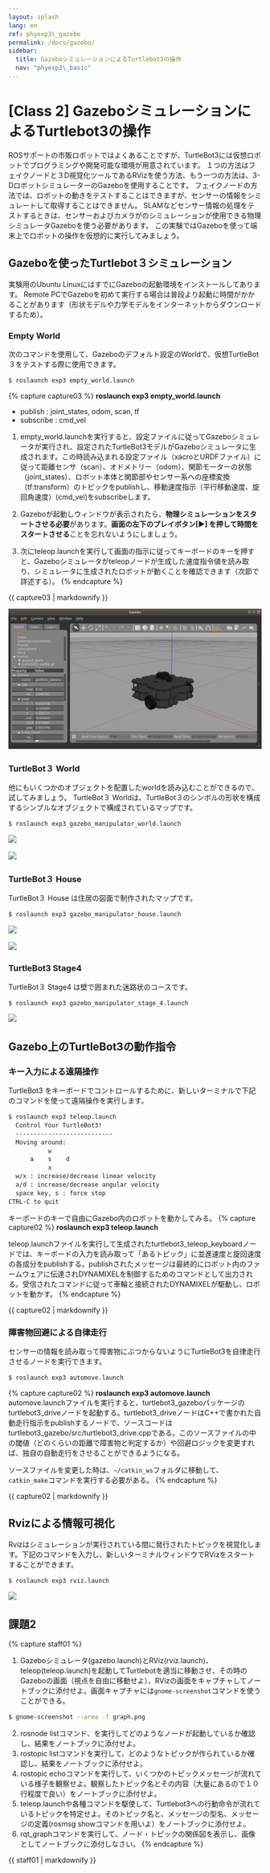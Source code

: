 ```yaml
---
layout: splash
lang: en
ref: phyexp3\_gazebo
permalink: /docs/gazebo/
sidebar:
  title: GazeboシミュレーションによるTurtlebot3の操作
  nav: "phyexp3\_basic"
---
```


# [Class 2] GazeboシミュレーションによるTurtlebot3の操作

ROSサポートの市販ロボットではよくあることですが、TurtleBot3には仮想ロボットでプログラミングや開発可能な環境が用意されています。
１つの方法はフェイクノードと３D視覚化ツールであるRVizを使う方法、もう一つの方法は、3-DロボットシミュレーターのGazeboを使用することです。 
フェイクノードの方法では、ロボットの動きをテストすることはできますが、センサーの情報をシミュレートして取得することはできません。
SLAMなどセンサー情報の処理をテストするときは、センサーおよびカメラがのシミュレーションが使用できる物理シミュレータGazeboを使う必要があります。
この実験ではGazeboを使って端末上でロボットの操作を仮想的に実行してみましょう。


## Gazeboを使ったTurtlebot３シミュレーション 

実験用のUbuntu LinuxにはすでにGazeboの起動環境をインストールしてあります。
Remote PCでGazeboを初めて実行する場合は普段より起動に時間がかかることがあります（形状モデルや力学モデルをインターネットからダウンロードするため）。
### Empty World
次のコマンドを使用して、Gazeboのデフォルト設定のWorldで、仮想TurtleBot３をテストする際に使用できます。 

```bash
$ roslaunch exp3 empty_world.launch
```

{% capture capture03 %}
**roslaunch exp3 empty_world.launch**
- publish : joint_states, odom, scan, tf
- subscribe : cmd_vel

1. empty_world.launchを実行すると、設定ファイルに従ってGazeboシミュレータが実行され、設定されたTurtleBot3モデルがGazeboシミュレータに生成されます。この時読み込まれる設定ファイル（xacroとURDFファイル）に従って距離センサ（scan）、オドメトリー（odom）、関節モーターの状態（joint_states）、ロボット本体と関節部やセンサー系への座標変換（tf:transform）のトピックをpublishし、移動速度指示（平行移動速度、旋回角速度）(cmd_vel)をsubscribeします。

2. Gazeboが起動しウィンドウが表示されたら、**物理シミュレーションをスタートさせる必要**があります。**画面の左下のプレイボタン[▶] を押して時間をスタートさせる**ことを忘れないようにしましょう。
3. 次にteleop.launchを実行して画面の指示に従ってキーボードのキーを押すと、Gazeboシミュレータがteleopノードが生成した速度指令値を読み取り、シミュレータに生成されたロボットが動くことを確認できます（次節で詳述する）。
{% endcapture %}
<div class="notice--success">{{ capture03 | markdownify }}</div>

![](/assets/images/ritsumeikan/empty_world_turtlebot.png)

### TurtleBot３ World 
他にもいくつかのオブジェクトを配置したworldを読み込むことができるので、試してみましょう。
TurtleBot３ Worldは、TurtleBot３のシンボルの形状を構成するシンプルなオブジェクトで構成されているマップです。
 
```bash
$ roslaunch exp3 gazebo_manipulator_world.launch
```
![](http://emanual.robotis.com/assets/images/platform/turtlebot3/simulation/turtlebot3_world_bugger.png)

![](http://emanual.robotis.com/assets/images/platform/turtlebot3/simulation/turtlebot3_world_waffle.png)

### TurtleBot３ House 
TurtleBot３ House は住居の図面で制作されたマップです。

```bash
$ roslaunch exp3 gazebo_manipulator_house.launch
```

![](http://emanual.robotis.com/assets/images/platform/turtlebot3/simulation/turtlebot3_house.png)

![](http://emanual.robotis.com/assets/images/platform/turtlebot3/simulation/turtlebot3_house1.png)

### TurtleBot3 Stage4
TurtleBot３ Stage4 は壁で囲まれた迷路状のコースです。

```bash
$ roslaunch exp3 gazebo_manipulator_stage_4.launch
```

![](https://emanual.robotis.com/assets/images/platform/turtlebot3/machine_learning/stage_4.jpg)


## Gazebo上のTurtleBot3の動作指令

### キー入力による遠隔操作 
TurtleBot3 をキーボードでコントロールするために、新しいターミナルで下記のコマンドを使って遠隔操作を実行します。 
```bash
$ roslaunch exp3 teleop.launch
  Control Your TurtleBot3!
  ---------------------------
  Moving around:
           w
      a    s    d
           x
  w/x : increase/decrease linear velocity
  a/d : increase/decrease angular velocity
  space key, s : force stop
CTRL-C to quit
```  
キーボードのキーで自由にGazebo内のロボットを動かしてみる。
{% capture capture02 %}
**roslaunch exp3 teleop.launch**

teleop.launchファイルを実行して生成されたturtlebot3_teleop_keyboardノードでは、キーボードの入力を読み取って「あるトピック」に並進速度と旋回速度の各成分をpublishする。publishされたメッセージは最終的にロボット内のファームウェアに伝達されDYNAMIXELを制御するためのコマンドとして出力される。受信されたコマンドに従って車輪と接続されたDYNAMIXELが駆動し、ロボットを動かす。
{% endcapture %}
<div class="notice--success">{{ capture02 | markdownify }}</div>


### 障害物回避による自律走行 
センサーの情報を読み取って障害物にぶつからないようにTurtleBot3を自律走行させるノードを実行できます。
```bash
$ roslaunch exp3 automove.launch
```
{% capture capture02 %}
**roslaunch exp3 automove.launch**
automove.launchファイルを実行すると、turtlebot3_gazeboパッケージのturtlebot3_driveノードを起動する。turtlebot3_driveノードはC++で書かれた自動走行指示をpublishするノードで、ソースコードはturtlebot3_gazebo/src/turtlebot3_drive.cppである。このソースファイルの中の閾値（どのくらいの距離で障害物と判定するか）や回避ロジックを変更すれば、独自の自動走行をさせることができるようになる。

ソースファイルを変更した時は、`~/catkin_ws`フォルダに移動して、`catkin_make`コマンドを実行する必要がある。
{% endcapture %}
<div class="notice--success">{{ capture02 | markdownify }}</div>

## Rvizによる情報可視化
Rvizはシミュレーションが実行されている間に発行されたトピックを視覚化します。下記のコマンドを入力し、新しいターミナルウィンドウでRVizをスタートすることができます。 
```bash
$ roslaunch exp3 rviz.launch
```
![](http://emanual.robotis.com/assets/images/platform/turtlebot3/simulation/turtlebot3_gazebo_rviz.png)

## 課題2
{% capture staff01 %}
1. Gazeboシミュレータ(gazebo.launch)とRViz(rviz.launch)、teleop(teleop.launch)を起動してTurtlebotを適当に移動させ、その時のGazeboの画面（視点を自由に移動せよ）、RVizの画面をキャプチャしてノートブックに添付せよ。画面キャプチャには`gnome-screenshot`コマンドを使うことができる。
```bash
$ gnome-screenshot --area -f graph.png 
```
2. rosnode listコマンド、を実行してどのようなノードが起動しているか確認し、結果をノートブックに添付せよ。
3. rostopic listコマンドを実行して、どのようなトピックが作られているか確認し、結果をノートブックに添付せよ。
4. rostopic echoコマンドを実行して、いくつかのトピックメッセージが流れている様子を観察せよ。観察したトピック名とその内容（大量にあるので１０行程度で良い）をノートブックに添付せよ。
5. teleop.launchや各種コマンドを駆使して、Turtlebot3への行動命令が流れているトピックを特定せよ。そのトピック名と、メッセージの型名、メッセージの定義(rosmsg showコマンドを用いよ）をノートブックに添付せよ。
6. rqt_graphコマンドを実行して、ノード・トピックの関係図を表示し、画像としてノートブックに添付しなさい。
{% endcapture %}
<div class="notice--danger">{{ staff01 | markdownify }}</div>
